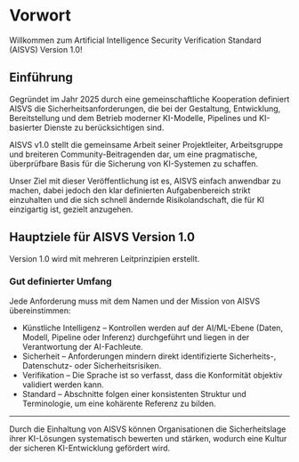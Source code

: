 # Vorwort

Willkommen zum Artificial Intelligence Security Verification Standard (AISVS) Version 1.0!

## Einführung

Gegründet im Jahr 2025 durch eine gemeinschaftliche Kooperation definiert AISVS die Sicherheitsanforderungen, die bei der Gestaltung, Entwicklung, Bereitstellung und dem Betrieb moderner KI-Modelle, Pipelines und KI-basierter Dienste zu berücksichtigen sind.

AISVS v1.0 stellt die gemeinsame Arbeit seiner Projektleiter, Arbeitsgruppe und breiteren Community-Beitragenden dar, um eine pragmatische, überprüfbare Basis für die Sicherung von KI-Systemen zu schaffen.

Unser Ziel mit dieser Veröffentlichung ist es, AISVS einfach anwendbar zu machen, dabei jedoch den klar definierten Aufgabenbereich strikt einzuhalten und die sich schnell ändernde Risikolandschaft, die für KI einzigartig ist, gezielt anzugehen.

## Hauptziele für AISVS Version 1.0

Version 1.0 wird mit mehreren Leitprinzipien erstellt.

### Gut definierter Umfang

Jede Anforderung muss mit dem Namen und der Mission von AISVS übereinstimmen:

* Künstliche Intelligenz – Kontrollen werden auf der AI/ML-Ebene (Daten, Modell, Pipeline oder Inferenz) durchgeführt und liegen in der Verantwortung der AI-Fachleute.
* Sicherheit – Anforderungen mindern direkt identifizierte Sicherheits-, Datenschutz- oder Sicherheitsrisiken.
* Verifikation – Die Sprache ist so verfasst, dass die Konformität objektiv validiert werden kann.
* Standard – Abschnitte folgen einer konsistenten Struktur und Terminologie, um eine kohärente Referenz zu bilden.
  ​
---

Durch die Einhaltung von AISVS können Organisationen die Sicherheitslage ihrer KI-Lösungen systematisch bewerten und stärken, wodurch eine Kultur der sicheren KI-Entwicklung gefördert wird.

